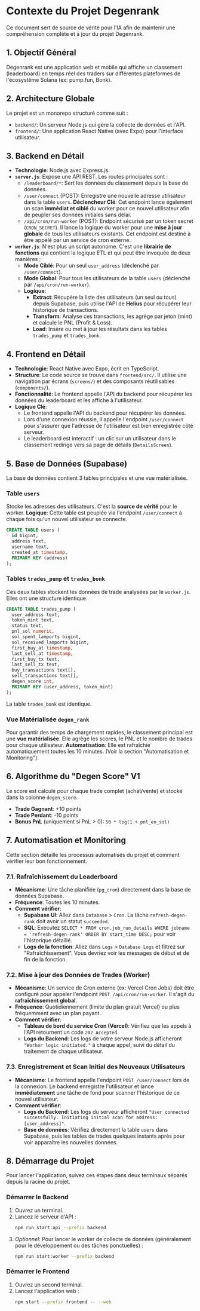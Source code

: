 # Contexte du Projet Degenrank

Ce document sert de source de vérité pour l'IA afin de maintenir une compréhension complète et à jour du projet Degenrank.

## 1. Objectif Général

Degenrank est une application web et mobile qui affiche un classement (leaderboard) en temps réel des traders sur différentes plateformes de l'écosystème Solana (ex: pump.fun, Bonk).

## 2. Architecture Globale

Le projet est un monorepo structuré comme suit :
- `backend/`: Un serveur Node.js qui gère la collecte de données et l'API.
- `frontend/`: Une application React Native (avec Expo) pour l'interface utilisateur.

## 3. Backend en Détail

- **Technologie**: Node.js avec Express.js.
- **`server.js`**: Expose une API REST. Les routes principales sont :
    - `/leaderboard/*`: Sert les données du classement depuis la base de données.
    - `/user/connect` (POST): Enregistre une nouvelle adresse utilisateur dans la table `users`. **Déclencheur Clé**: Cet endpoint lance également un scan **immédiat et ciblé** du worker pour ce nouvel utilisateur afin de peupler ses données initiales sans délai.
    - `/api/cron/run-worker` (POST): Endpoint sécurisé par un token secret (`CRON_SECRET`). Il lance la logique du worker pour une **mise à jour globale** de tous les utilisateurs existants. Cet endpoint est destiné à être appelé par un service de cron externe.
- **`worker.js`**: N'est plus un script autonome. C'est une **librairie de fonctions** qui contient la logique ETL et qui peut être invoquée de deux manières :
    - **Mode Ciblé**: Pour un seul `user_address` (déclenché par `/user/connect`).
    - **Mode Global**: Pour tous les utilisateurs de la table `users` (déclenché par `/api/cron/run-worker`).
    - **Logique**:
        - **Extract**: Récupère la liste des utilisateurs (un seul ou tous) depuis Supabase, puis utilise l'API de **Helius** pour récupérer leur historique de transactions.
        - **Transform**: Analyse ces transactions, les agrège par jeton (mint) et calcule le PNL (Profit & Loss).
        - **Load**: Insère ou met à jour les résultats dans les tables `trades_pump` et `trades_bonk`.

## 4. Frontend en Détail

- **Technologie**: React Native avec Expo, écrit en TypeScript.
- **Structure**: Le code source se trouve dans `frontend/src/`. Il utilise une navigation par écrans (`screens/`) et des composants réutilisables (`components/`).
- **Fonctionnalité**: Le frontend appelle l'API du backend pour récupérer les données du leaderboard et les affiche à l'utilisateur.
- **Logique Clé**: 
    - Le frontend appelle l'API du backend pour récupérer les données.
    - Lors d'une connexion réussie, il appelle l'endpoint `/user/connect` pour s'assurer que l'adresse de l'utilisateur est bien enregistrée côté serveur.
    - Le leaderboard est interactif : un clic sur un utilisateur dans le classement redirige vers sa page de détails (`DetailsScreen`).

## 5. Base de Données (Supabase)

La base de données contient 3 tables principales et une vue matérialisée.

### Table `users`
Stocke les adresses des utilisateurs. C'est la **source de vérité** pour le worker.
**Logique**: Cette table est peuplée via l'endpoint `/user/connect` à chaque fois qu'un nouvel utilisateur se connecte.

```sql
CREATE TABLE users (
  id bigint,
  address text,
  username text,
  created_at timestamp,
  PRIMARY KEY (address)
);
```

### Tables `trades_pump` et `trades_bonk`
Ces deux tables stockent les données de trade analysées par le `worker.js`. Elles ont une structure identique.

```sql
CREATE TABLE trades_pump (
  user_address text,
  token_mint text,
  status text,
  pnl_sol numeric,
  sol_spent_lamports bigint,
  sol_received_lamports bigint,
  first_buy_at timestamp,
  last_sell_at timestamp,
  first_buy_tx text,
  last_sell_tx text,
  buy_transactions text[],
  sell_transactions text[],
  degen_score int,
  PRIMARY KEY (user_address, token_mint)
);
```
La table `trades_bonk` est identique. 

### Vue Matérialisée `degen_rank`
Pour garantir des temps de chargement rapides, le classement principal est une **vue matérialisée**. Elle agrège les scores, le PNL et le nombre de trades pour chaque utilisateur.
**Automatisation**: Elle est rafraîchie automatiquement toutes les 10 minutes. (Voir la section "Automatisation et Monitoring").

## 6. Algorithme du "Degen Score" V1
Le score est calculé pour chaque trade complet (achat/vente) et stocké dans la colonne `degen_score`.
- **Trade Gagnant**: +10 points
- **Trade Perdant**: -10 points
- **Bonus PnL** (uniquement si PnL > 0): `50 * log(1 + pnl_en_sol)`

## 7. Automatisation et Monitoring

Cette section détaille les processus automatisés du projet et comment vérifier leur bon fonctionnement.

### 7.1. Rafraîchissement du Leaderboard
- **Mécanisme**: Une tâche planifiée (`pg_cron`) directement dans la base de données Supabase.
- **Fréquence**: Toutes les 10 minutes.
- **Comment vérifier**:
    - **Supabase UI**: Allez dans `Database` > `Cron`. La tâche `refresh-degen-rank` doit avoir un statut `succeeded`.
    - **SQL**: Exécutez `SELECT * FROM cron.job_run_details WHERE jobname = 'refresh-degen-rank' ORDER BY start_time DESC;` pour voir l'historique détaillé.
    - **Logs de la fonction**: Allez dans `Logs` > `Database Logs` et filtrez sur "Rafraîchissement". Vous devriez voir les messages de début et de fin de la fonction.

### 7.2. Mise à jour des Données de Trades (Worker)
- **Mécanisme**: Un service de Cron externe (ex: Vercel Cron Jobs) doit être configuré pour appeler l'endpoint `POST /api/cron/run-worker`. Il s'agit du **rafraîchissement global**.
- **Fréquence**: Quotidiennement (limite du plan gratuit Vercel) ou plus fréquemment avec un plan payant.
- **Comment vérifier**:
    - **Tableau de bord du service Cron (Vercel)**: Vérifiez que les appels à l'API retournent un code `202 Accepted`.
    - **Logs du Backend**: Les logs de votre serveur Node.js afficheront `"Worker logic initiated."` à chaque appel, suivi du détail du traitement de chaque utilisateur.

### 7.3. Enregistrement et Scan Initial des Nouveaux Utilisateurs
- **Mécanisme**: Le frontend appelle l'endpoint `POST /user/connect` lors de la connexion. Le backend enregistre l'utilisateur et lance **immédiatement** une tâche de fond pour scanner l'historique de ce nouvel utilisateur.
- **Comment vérifier**:
    - **Logs du Backend**: Les logs du serveur afficheront `"User connected successfully. Initiating initial scan for address: [user_address]"`.
    - **Base de données**: Vérifiez directement la table `users` dans Supabase, puis les tables de trades quelques instants après pour voir apparaître les nouvelles données.

## 8. Démarrage du Projet

Pour lancer l'application, suivez ces étapes dans deux terminaux séparés depuis la racine du projet.

### Démarrer le Backend

1.  Ouvrez un terminal.
2.  Lancez le serveur d'API :
    ```bash
    npm run start:api --prefix backend
    ```
3.  *Optionnel*: Pour lancer le worker de collecte de données (généralement pour le développement ou des tâches ponctuelles) :
    ```bash
    npm run start:worker --prefix backend
    ```

### Démarrer le Frontend

1.  Ouvrez un second terminal.
2.  Lancez l'application web :
    ```bash
    npm start --prefix frontend -- --web
    ``` 